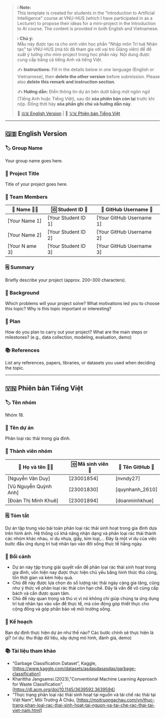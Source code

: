 > ℹ️ **Note:**  
> This template is created for students in the "Introduction to Artificial Intelligence" course at VNU-HUS (which I have participated in as a Lecturer) to propose their ideas for a mini-project in the Introduction to AI course. The content is provided in both English and Vietnamese.  
>  
> ℹ️ **Chú ý:**  
> Mẫu này được tạo ra cho sinh viên học phần "Nhập môn Trí tuệ Nhân tạo" tại VNU-HUS (mà tôi đã tham gia với vai trò Giảng viên) để đề xuất ý tưởng cho mini-project trong học phần này. Nội dung được cung cấp bằng cả tiếng Anh và tiếng Việt.  
>  
> ✍️ **Instructions:** Fill in the details below in *one* language (English or Vietnamese), then **delete the other version** before submission. Please also **delete this remark and instruction section**.  
>  
> ✍️ **Hướng dẫn:** Điền thông tin dự án bên dưới bằng *một* ngôn ngữ (Tiếng Anh hoặc Tiếng Việt), sau đó **xóa phiên bản còn lại** trước khi nộp. Đồng thời hãy **xóa phần ghi chú và hướng dẫn này**.  
>
> 🔗 [🇬🇧 English Version](#-english-version) | 🔗 [🇻🇳 Phiên bản Tiếng Việt](#-phiên-bản-tiếng-việt)

-----

## 🇬🇧 English Version

### 🏷️ Group Name
Your group name goes here.

### 📝 Project Title
Title of your project goes here.

### 👥 Team Members
| 👤 Name 🧑‍🎓     | 🆔 Student ID 🧾     | 🐙 GitHub Username 🔗 |
|------------------|---------------------|-----------------------|
| [Your Name 1]    | [Your Student ID 1] | [Your GitHub Username 1] |
| [Your Name 2]    | [Your Student ID 2] | [Your GitHub Username 2] |
| [Your N ame 3]    | [Your Student ID 3] | [Your GitHub Username 3] |

### 🗒️ Summary
Briefly describe your project (approx. 200–300 characters).

### 🎯 Background
Which problems will your project solve? What motivations led you to choose this topic? Why is this topic important or interesting?

### 🚀 Plan
How do you plan to carry out your project? What are the main steps or milestones? (e.g., data collection, modeling, evaluation, demo)

### 📚 References
List any references, papers, libraries, or datasets you used when deciding the topic.

-----

## 🇻🇳 Phiên bản Tiếng Việt

### 🏷️ Tên nhóm
Nhóm 18.

### 📝 Tên dự án
Phân loại rác thải trong gia đình.

### 👥 Thành viên nhóm
| 👤 Họ và tên 🧑‍🎓  | 🆔 Mã sinh viên 🧾 | 🐙 Tên GitHub 🔗     |
|------------------|---------------------|---------------------|
| [Nguyễn Văn Duy]           | [23001854]    | [nvndy27]      |
| [Vũ Nguyễn Quỳnh Anh]      | [23001830]    | [quynhanh_2610]      |
| [Đoàn Thị Minh Khuê]       | [23001894]    | [doanminhkhue]      |

### 🗒️ Tóm tắt
Dự án tập trung vào bài toán phân loại rác thải sinh hoạt trong gia đình dựa trên hình ảnh. Hệ thống có khả năng nhận dạng và phân loại rác thải thành các nhóm khác nhau, ví dụ nhựa, giấy, kim loại,... Đây là một ví dụ của việc bước đầu ứng dụng trí tuệ nhân tạo vào đời sống thực tế hằng ngày.

### 🎯 Bối cảnh
- Dự án này tập trung giải quyết vấn đề phân loại rác thải sinh hoạt trong gia đình, vốn hiện nay được thực hiện chủ yếu bằng hình thức thủ công, tốn thời gian và kém hiệu quả.
- Chủ đề này được lựa chọn do số lượng rác thải ngày càng gia tăng, cũng như ý thức về phân loại rác thải còn hạn chế. Đây là vấn đề vô cùng cấp bách và cần được quan tâm.
- Chủ đề này quan trọng và thú vị vì nó không chỉ giúp chúng ta ứng dụng trí tuệ nhân tạo vào vấn đề thực tế, mà còn đóng góp thiết thực cho cộng đồng và góp phần bảo vệ môi trường sống.

### 🚀 Kế hoạch
Bạn dự định thực hiện dự án như thế nào? Các bước chính sẽ thực hiện là gì? (ví dụ: thu thập dữ liệu, xây dựng mô hình, đánh giá, demo)

### 📚 Tài liệu tham khảo
- “Garbage Classification Dataset”, Kaggle, [https://www.kaggle.com/datasets/asdasdasasdas/garbage-classification]
- Kharittha Jangsamsi.(2023),"Conventional Machine Learning Approach for Waste Classification", [https://dl.acm.org/doi/10.1145/3639592.3639594]
- “Thực trạng phân loại rác thải sinh hoạt tại nguồn và tái chế rác thải tại Việt Nam”, Môi Trường Á Châu, [https://moitruongachau.com/vn/thuc-trang-phan-loai-rac-thai-sinh-hoat-tai-nguon-va-tai-che-rac-thai-tai-viet-nam.html]
